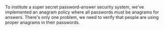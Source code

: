 To institute a super secret password-answer security system, 
we've implemented an anagram policy where all passwords must be anagrams for answers.
There's only one problem, we need to verify that people are using proper anagrams in their passwords.
